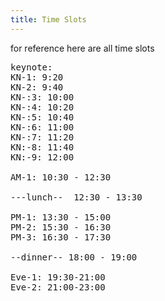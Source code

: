```yaml
---
title: Time Slots
---
```


for reference here are all time slots

<pre>
keynote:
KN-1: 9:20
KN-2: 9:40
KN-:3: 10:00
KN-:4: 10:20
KN-:5: 10:40
KN-:6: 11:00
KN-:7: 11:20
KN:-8: 11:40
KN:-9: 12:00

AM-1: 10:30 - 12:30

---lunch--  12:30 - 13:30

PM-1: 13:30 - 15:00
PM-2: 15:30 - 16:30
PM-3: 16:30 - 17:30

--dinner-- 18:00 - 19:00

Eve-1: 19:30-21:00
Eve-2: 21:00-23:00
</pre>